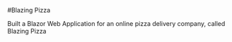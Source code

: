 #Blazing Pizza

Built a Blazor Web Application for an online pizza delivery company, called Blazing Pizza
